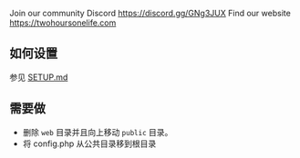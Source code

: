 Join our community Discord https://discord.gg/GNg3JUX
Find our website https://twohoursonelife.com


## 如何设置
参见 [SETUP.md](https://github.com/X-Lives/OneLifeWeb/blob/zh_cn/SETUP.md)

## 需要做
- 删除 `web` 目录并且向上移动 `public` 目录。
- 将 config.php 从公共目录移到根目录
